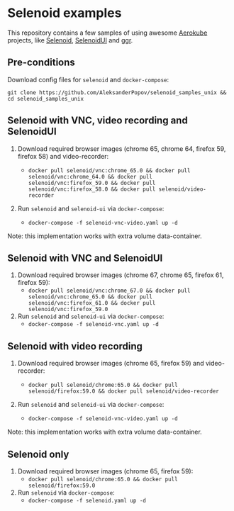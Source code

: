 # Selenoid examples
This repository contains a few samples of using awesome [Aerokube](https://github.com/aerokube) projects, like [Selenoid](https://github.com/aerokube/selenoid), [SelenoidUI](https://github.com/aerokube/selenoid-ui) and [ggr](https://github.com/aerokube/ggr).


## Pre-conditions

Download config files for `selenoid` and `docker-compose`:

`git clone https://github.com/AleksanderPopov/selenoid_samples_unix && cd selenoid_samples_unix`


## Selenoid with VNC, video recording and SelenoidUI

1. Download required browser images (chrome 65, chrome 64, firefox 59, firefox 58) and video-recorder:
    - `docker pull selenoid/vnc:chrome_65.0 && docker pull selenoid/vnc:chrome_64.0 && docker pull selenoid/vnc:firefox_59.0 && docker pull selenoid/vnc:firefox_58.0 && docker pull selenoid/video-recorder`

2. Run `selenoid` and `selenoid-ui` via `docker-compose`:
    - `docker-compose -f selenoid-vnc-video.yaml up -d`

Note: this implementation works with extra volume data-container.


## Selenoid with VNC and SelenoidUI

1. Download required browser images (chrome 67, chrome 65, firefox 61, firefox 59):
    - `docker pull selenoid/vnc:chrome_67.0 && docker pull selenoid/vnc:chrome_65.0 && docker pull selenoid/vnc:firefox_61.0 && docker pull selenoid/vnc:firefox_59.0`
2. Run `selenoid` and `selenoid-ui` via `docker-compose`:
    - `docker-compose -f selenoid-vnc.yaml up -d`


## Selenoid with video recording

1. Download required browser images (chrome 65, firefox 59) and video-recorder:
    - `docker pull selenoid/chrome:65.0 && docker pull selenoid/firefox:59.0 && docker pull selenoid/video-recorder`

2. Run `selenoid` and `selenoid-ui` via `docker-compose`:
    - `docker-compose -f selenoid-vnc-video.yaml up -d`

Note: this implementation works with extra volume data-container.


## Selenoid only

1. Download required browser images (chrome 65, firefox 59):
    - `docker pull selenoid/chrome:65.0 && docker pull selenoid/firefox:59.0`
2. Run `selenoid` via `docker-compose`:
    - `docker-compose -f selenoid.yaml up -d`
